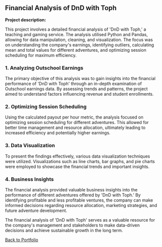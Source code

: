 ## Financial Analysis of DnD with Toph

**Project description:**

This project involves a detailed financial analysis of 'DnD with Toph,' a teaching and gaming service. The analysis utilised Python and Pandas, allowing for data manipulation, cleaning, and visualization. The focus was on understanding the company's earnings, identifying outliers, calculating mean and total values for different adventures, and optimizing session scheduling for maximum efficiency.

### 1. Analyzing Outschool Earnings

The primary objective of this analysis was to gain insights into the financial performance of 'DnD with Toph' through an in-depth examination of Outschool earnings data. By assessing trends and patterns, the project aimed to understand factors influencing revenue and student enrollments.

### 2. Optimizing Session Scheduling

Using the calculated payout per hour metric, the analysis focused on optimizing session scheduling for different adventures. This allowed for better time management and resource allocation, ultimately leading to increased efficiency and potentially higher earnings.

### 3. Data Visualization

To present the findings effectively, various data visualization techniques were utilized. Visualizations such as line charts, bar graphs, and pie charts were employed to showcase the financial trends and important insights.

### 4. Business Insights

The financial analysis provided valuable business insights into the performance of different adventures offered by 'DnD with Toph.' By identifying profitable and less profitable ventures, the company can make informed decisions regarding resource allocation, marketing strategies, and future adventure development.

The financial analysis of 'DnD with Toph' serves as a valuable resource for the company's management and stakeholders to make data-driven decisions and achieve sustainable growth in the long term.

[Back to Portfolio](https://tophercollins.github.io/)
